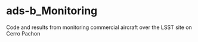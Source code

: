 # ads-b_Monitoring
Code and results from monitoring commercial aircraft over the LSST site on Cerro Pachon
